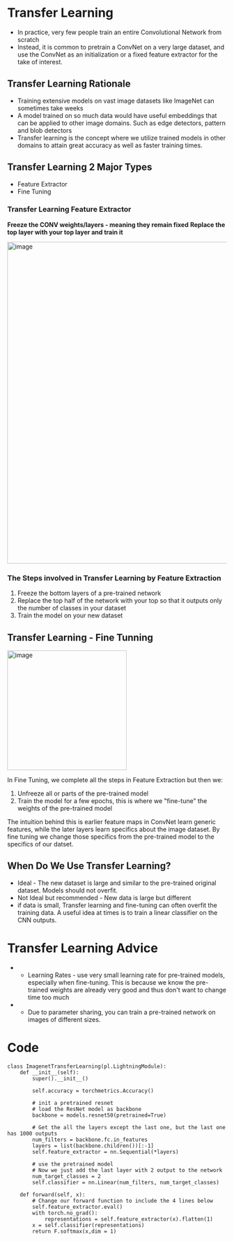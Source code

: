 # Transfer Learning
* In practice, very few people train an entire Convolutional Network from scratch
* Instead, it is common to pretrain a ConvNet on a very large dataset, and use the ConvNet as an initialization or a fixed feature extractor for the take of interest.

## Transfer Learning Rationale
* Training extensive models on vast image datasets like ImageNet can sometimes take weeks
* A model trained on so much data would have useful embeddings that can be applied to other image domains. Such as edge detectors, pattern and blob detectors
* Transfer learning is the concept where we utilize trained models in other domains to attain great accuracy as well as faster training times.

## Transfer Learning 2 Major Types
* Feature Extractor
* Fine Tuning

### Transfer Learning Feature Extractor 
**Freeze the CONV weights/layers - meaning they remain fixed**
**Replace the top layer with your top layer and train it**

<img width="737" alt="image" src="https://github.com/tan200224/Blog/assets/68765056/f509470a-0ec7-46ee-94a2-f6195977908b">

### The Steps involved in Transfer Learning by Feature Extraction
1. Freeze the bottom layers of a pre-trained network
2. Replace the top half of the network with your top so that it outputs only the number of classes in your dataset
3. Train the model on your new dataset

## Transfer Learning - Fine Tunning

<img width="274" alt="image" src="https://github.com/tan200224/Blog/assets/68765056/f953ac85-774c-4556-a8e7-9c8fe9a74d7e">

In Fine Tuning, we complete all the steps in Feature Extraction but then we:
1. Unfreeze all or parts of the pre-trained model
2. Train the model for a few epochs, this is where we "fine-tune" the weights of the  pre-trained model

The intuition behind this is earlier feature maps in ConvNet learn generic features, while the later layers learn specifics about the image dataset. By  fine tuning we change those specifics from the pre-trained model to the specifics of our datset. 

## When Do We Use Transfer Learning?
* Ideal - The new dataset is large and similar to the pre-trained original dataset. Models should not overfit.
* Not Ideal but recommended - New data is large but different
* if data is small, Transfer learning and fine-tuning can often overfit the training data. A useful idea at times is to train a linear classifier on the CNN outputs.


# Transfer Learning Advice
* * Learning Rates - use very small learning rate for pre-trained models, especially when fine-tuning. This is because we know the pre-trained weights are already very good and thus don't want to change time too much
* * Due to parameter sharing, you can train a pre-trained network on images of different sizes.
 
# Code  

    class ImagenetTransferLearning(pl.LightningModule):
        def __init__(self):
            super().__init__()
    
            self.accuracy = torchmetrics.Accuracy()
    
            # init a pretrained resnet
            # load the ResNet model as backbone
            backbone = models.resnet50(pretrained=True)

            # Get the all the layers except the last one, but the last one has 1000 outputs
            num_filters = backbone.fc.in_features
            layers = list(backbone.children())[:-1]
            self.feature_extractor = nn.Sequential(*layers)
            
            # use the pretrained model
            # Now we just add the last layer with 2 output to the network 
            num_target_classes = 2
            self.classifier = nn.Linear(num_filters, num_target_classes)
    
        def forward(self, x):
            # Change our forward function to include the 4 lines below
            self.feature_extractor.eval()
            with torch.no_grad():
                representations = self.feature_extractor(x).flatten(1)
            x = self.classifier(representations)
            return F.softmax(x,dim = 1) 









